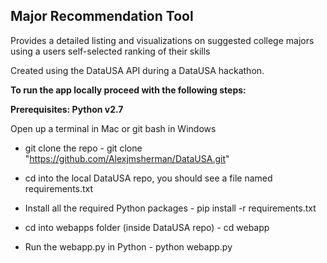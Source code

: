 ## Major Recommendation Tool

Provides a detailed listing and visualizations on suggested college majors using a users self-selected ranking of their skills

Created using the DataUSA API during a DataUSA hackathon.




**To run the app locally proceed with the following steps:**



**Prerequisites: Python v2.7**

Open up a terminal in Mac or git bash in Windows
* git clone the repo - git clone "https://github.com/Alexjmsherman/DataUSA.git"

* cd into the local DataUSA repo, you should see a file named requirements.txt

* Install all the required Python packages - pip install -r requirements.txt

* cd into webapps folder (inside DataUSA repo) - cd webapp

* Run the webapp.py in Python - python webapp.py

